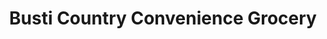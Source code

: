 ---
title: "Busti Country Convenience Grocery"
url: /jamestown/busti-country-convenience-grocery/
shop: Supermarkt
---